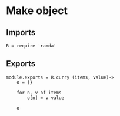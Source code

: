 # Make object

## Imports

	R = require 'ramda'


## Exports

	module.exports = R.curry (items, value)->
		o = {}

		for n, v of items
			o[n] = v value

		o
